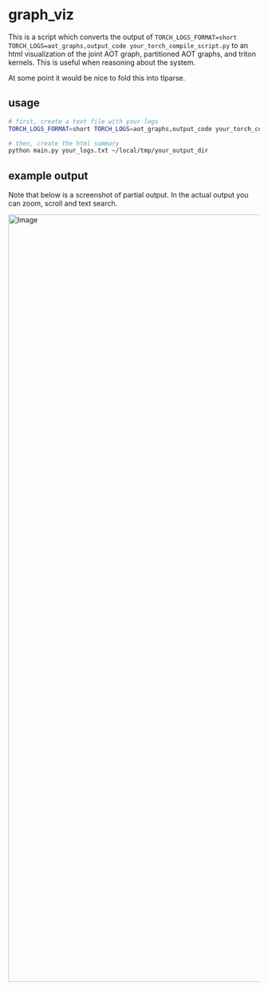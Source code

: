 # graph_viz

This is a script which converts the output of `TORCH_LOGS_FORMAT=short TORCH_LOGS=aot_graphs,output_code your_torch_compile_script.py` to an html visualization of the joint AOT graph, partitioned AOT graphs, and triton kernels.  This is useful when reasoning about the system.

At some point it would be nice to fold this into tlparse.

## usage

```bash
# first, create a text file with your logs
TORCH_LOGS_FORMAT=short TORCH_LOGS=aot_graphs,output_code your_torch_compile_script.py > your_logs.txt 2>&1

# then, create the html summary
python main.py your_logs.txt ~/local/tmp/your_output_dir
```
## example output

Note that below is a screenshot of partial output.  In the actual output you can zoom, scroll and text search.

<img width="1535" alt="Image" src="https://github.com/user-attachments/assets/44c71edc-0e97-46c1-9d63-1eba852cb111" />
